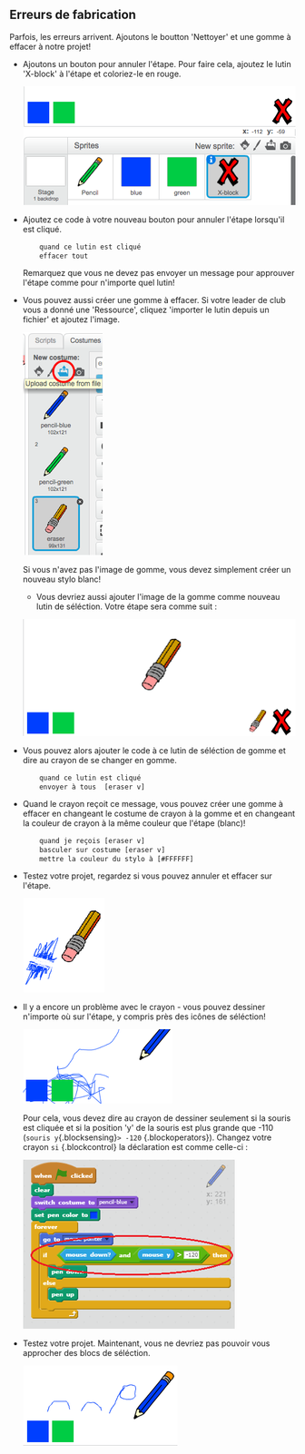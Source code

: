 ## Erreurs de fabrication

Parfois, les erreurs arrivent. Ajoutons le boutton 'Nettoyer' et une gomme à effacer à notre projet!

+ Ajoutons un bouton pour annuler l'étape. Pour faire cela, ajoutez le lutin 'X-block' à l'étape et coloriez-le en rouge.

	![screenshot](images/paint-x.png)

+ Ajoutez ce code à votre nouveau bouton pour annuler l'étape lorsqu'il est cliqué.

	```blocks
		quand ce lutin est cliqué
		effacer tout
	```

	Remarquez que vous ne devez pas envoyer un message pour approuver l'étape comme pour n'importe quel lutin!

+ Vous pouvez aussi créer une gomme à effacer. Si votre leader de club vous a donné une 'Ressource', cliquez 'importer le lutin depuis un fichier' et ajoutez l'image.

	![screenshot](images/paint-eraser-costume.png)

	Si vous n'avez pas l'image de gomme, vous devez simplement créer un nouveau stylo blanc!

	+ Vous devriez aussi ajouter l'image de la gomme comme nouveau lutin de séléction. Votre étape sera comme suit :

	![screenshot](images/paint-eraser-stage.png)

+ Vous pouvez alors ajouter le code à ce lutin de séléction de gomme et dire au crayon de se changer en gomme.

	```blocks
		quand ce lutin est cliqué
		envoyer à tous  [eraser v]
	```

+ Quand le crayon reçoit ce message, vous pouvez créer une gomme à effacer en changeant le costume de crayon à la gomme et en changeant la couleur de crayon à la même couleur que l'étape (blanc)!

	```blocks
		quand je reçois [eraser v]
		basculer sur costume [eraser v]
		mettre la couleur du stylo à [#FFFFFF]
	```

+ Testez votre projet, regardez si vous pouvez annuler et effacer sur l'étape.

	![screenshot](images/paint-erase-test.png)

+ Il y a encore un problème avec le crayon - vous pouvez dessiner n'importe où sur l'étape, y compris près des icônes de séléction!

	![screenshot](images/paint-draw-problem.png)

	Pour cela, vous devez dire au crayon de dessiner seulement si la souris est cliquée et si la position 'y' de la souris est plus grande que -110 (`souris y`{.blocksensing}`> -120` {.blockoperators}). Changez votre crayon `si` {.blockcontrol} la déclaration est comme celle-ci :

	![screenshot](images/pencil-gt-code.png)

+ Testez votre projet. Maintenant, vous ne devriez pas pouvoir vous approcher des blocs de séléction.

	![screenshot](images/paint-fixed.png)


